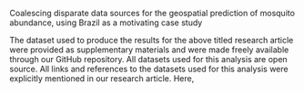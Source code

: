 Coalescing disparate data sources for the geospatial prediction of mosquito abundance, using Brazil as a motivating case study

The dataset used to produce the results for the above titled research article were provided as supplementary materials and were made freely available through our GitHub repository. 
All datasets used for this analysis are open source. All links and references to the datasets used for this analysis were explicitly mentioned in our research article. Here, 
